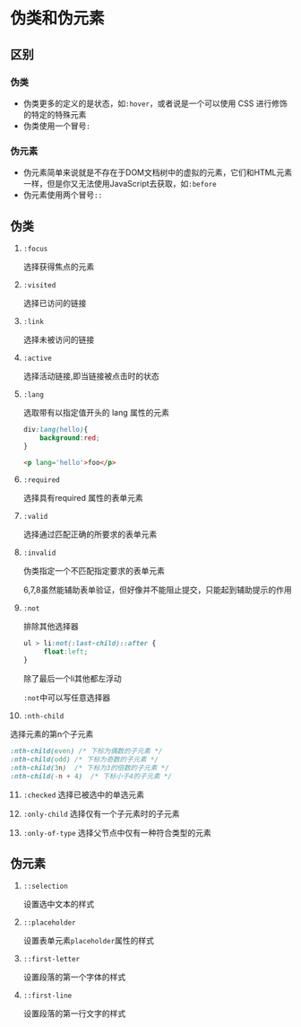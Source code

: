 # 伪类和伪元素

## 区别

### 伪类

- 伪类更多的定义的是状态，如`:hover`，或者说是一个可以使用 CSS 进行修饰的特定的特殊元素
- 伪类使用一个冒号`:`

### 伪元素

- 伪元素简单来说就是不存在于DOM文档树中的虚拟的元素，它们和HTML元素一样，但是你又无法使用JavaScript去获取，如`:before`
- 伪元素使用两个冒号`::`


## 伪类

1. `:focus`

   选择获得焦点的元素

2. `:visited`

   选择已访问的链接

3. `:link`

   选择未被访问的链接

4. `:active`

   选择活动链接,即当链接被点击时的状态


5. `:lang`

   选取带有以指定值开头的 lang 属性的元素

   ```css
   div:lang(hello){
       background:red;
   }
   ```

   ```html
   <p lang='hello'>foo</p>
   ```

6. `:required`

   选择具有required 属性的表单元素

7. `:valid`

    选择通过匹配正确的所要求的表单元素

8. `:invalid`

    伪类指定一个不匹配指定要求的表单元素

   6,7,8虽然能辅助表单验证，但好像并不能阻止提交，只能起到辅助提示的作用

9. `:not`

   排除其他选择器

   ```css
   ul > li:not(:last-child)::after {
    	float:left;
   }
   ```

   除了最后一个li其他都左浮动

   `:not`中可以写任意选择器

10. `:nth-child`

  选择元素的第n个子元素

  ```css
  :nth-child(even) /* 下标为偶数的子元素 */
  :nth-child(odd) /* 下标为奇数的子元素 */
  :nth-child(3n)  /* 下标为3的倍数的子元素 */
  :nth-child(-n + 4)  /* 下标小于4的子元素 */
  ```

11. `:checked`
  选择已被选中的单选元素

12. `:only-child`
  选择仅有一个子元素时的子元素

13. `:only-of-type`
  选择父节点中仅有一种符合类型的元素

## 伪元素

1. `::selection`

   设置选中文本的样式

2. `::placeholder`

   设置表单元素`placeholder`属性的样式

3. `::first-letter`

   设置段落的第一个字体的样式

4. `::first-line`

   设置段落的第一行文字的样式
   

